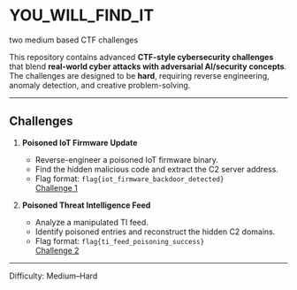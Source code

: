 # YOU_WILL_FIND_IT
two medium based CTF challenges

This repository contains advanced **CTF-style cybersecurity challenges** that blend **real-world cyber attacks with adversarial AI/security concepts**.  
The challenges are designed to be **hard**, requiring reverse engineering, anomaly detection, and creative problem-solving.  

---

##  Challenges

1. **Poisoned IoT Firmware Update**  
   - Reverse-engineer a poisoned IoT firmware binary.  
   - Find the hidden malicious code and extract the C2 server address.  
   - Flag format: `flag{iot_firmware_backdoor_detected}`  
      [Challenge 1](./Challenge1-IoT-Firmware/)

2. **Poisoned Threat Intelligence Feed**  
   - Analyze a manipulated TI feed.  
   - Identify poisoned entries and reconstruct the hidden C2 domains.  
   - Flag format: `flag{ti_feed_poisoning_success}`  
      [Challenge 2](./Challenge2-TI-Feed/)

---

 Difficulty: Medium–Hard
